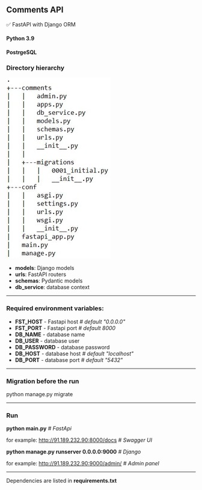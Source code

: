 ## Comments API

:white_check_mark: FastAPI with Django ORM

#### Python 3.9

#### PostrgeSQL

### Directory hierarchy

![img.png](img.png)

* **models**: Django models
* **urls**: FastAPI routers
* **schemas**: Pydantic models
* **db_service**: database context

____

### Required environment variables:

* **FST_HOST** - Fastapi host _# default "0.0.0.0"_
* **FST_PORT** - Fastapi port _# default 8000_
* **DB_NAME** - database name
* **DB_USER** - database user
* **DB_PASSWORD** - database password
* **DB_HOST** - database host _# default "localhost"_
* **DB_PORT** - database port _# default "5432"_

_____

### Migration before the run

python manage.py migrate
_____

### Run

**python main.py** _# FastApi_

for example: http://91.189.232.90:8000/docs _# Swagger UI_

**python manage.py runserver 0.0.0.0:9000** _# Django_

for example: http://91.189.232.90:9000/admin/ _# Admin panel_
_____

Dependencies are listed in **requirements.txt**

